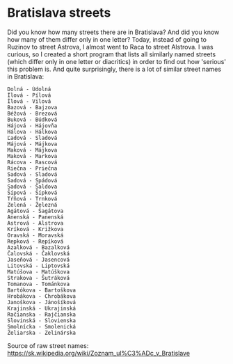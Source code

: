 # Bratislava streets

Did you know how many streets there are in Bratislava? And did you know how many of them differ only in one letter? 
Today, instead of going to Ruzinov to street Astrova, I almost went to Raca to street Alstrova.
I was curious, so I created a short program that lists all similarly named streets 
(which differ only in one letter or diacritics) in order to find out how 'serious' this problem is. 
And quite surprisingly, there is a lot of similar street names in Bratislava:

```
Dolná - Údolná
Ílová - Pílová
Ílová - Vilová
Bazová - Bajzova
Béžová - Brezová
Buková - Búdková
Hájová - Hájovňa
Hálova - Hálkova
Ľadová - Sladová
Májová - Májkova
Maková - Májkova
Maková - Markova
Rácova - Rascová
Riečna - Priečna
Sadová - Sladová
Sadová - Spádová
Sadová - Šaldova
Šípová - Šípková
Tŕňová - Trnková
Zelená - Železná
Agátová - Šagátova
Anenská - Panenská
Astrová - Alstrova
Kríková - Križkova
Oravská - Moravská
Repková - Repíková
Azalková - Bazalková
Čalovská - Čaklovská
Jaseňová - Jasencová
Litovská - Liptovská
Matúšova - Matúškova
Strakova - Šutráková
Tomanova - Tománkova
Bartókova - Bartoškova
Hrobákova - Chrobákova
Janoškova - Jánošíková
Krajinská - Ukrajinská
Račianska - Rajčianska
Slovinská - Slovienska
Smolnícka - Smolenická
Želiarska - Zelinárska
```

Source of raw street names:
https://sk.wikipedia.org/wiki/Zoznam_ul%C3%ADc_v_Bratislave
